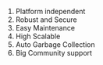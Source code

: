 1. Platform independent 
2. Robust and Secure 
3. Easy Maintenance 
4. High Scalable
5. Auto Garbage Collection
6. Big Community support

